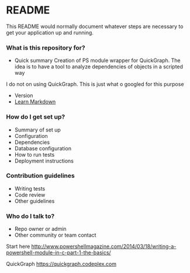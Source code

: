 # README #

This README would normally document whatever steps are necessary to get your application up and running.

### What is this repository for? ###

* Quick summary
Creation of PS module wrapper for QuickGraph. 
The idea is to have a tool to analyze dependencies of objects in a scripted way

I do not on using QuickGraph. This is just what o googled for this purpose
* Version
* [Learn Markdown](https://bitbucket.org/tutorials/markdowndemo)

### How do I get set up? ###

* Summary of set up
* Configuration
* Dependencies
* Database configuration
* How to run tests
* Deployment instructions

### Contribution guidelines ###

* Writing tests
* Code review
* Other guidelines

### Who do I talk to? ###

* Repo owner or admin
* Other community or team contact

Start here
http://www.powershellmagazine.com/2014/03/18/writing-a-powershell-module-in-c-part-1-the-basics/

QuickGraph
https://quickgraph.codeplex.com
